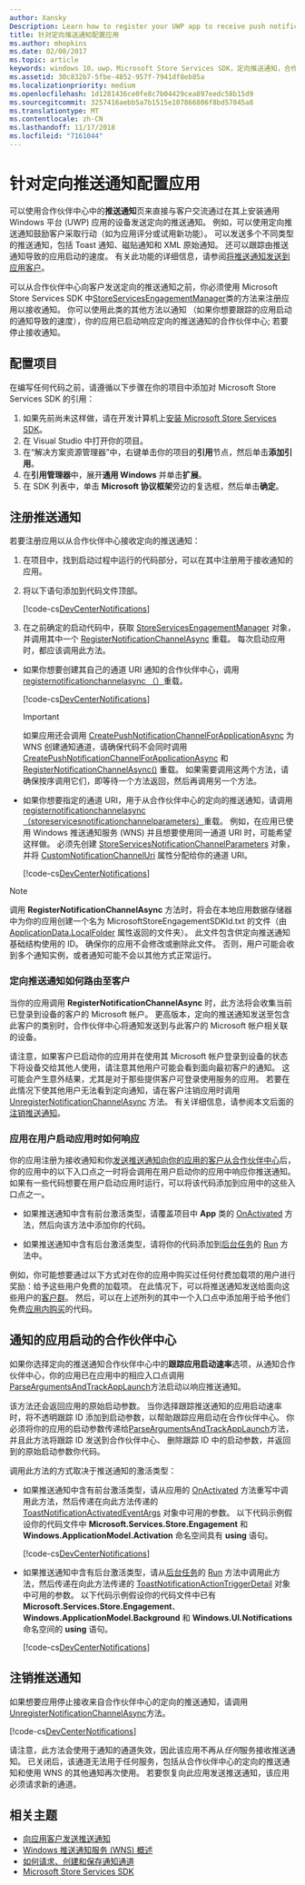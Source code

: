 ```yaml
---
author: Xansky
Description: Learn how to register your UWP app to receive push notifications that you send from Partner Center.
title: 针对定向推送通知配置应用
ms.author: mhopkins
ms.date: 02/08/2017
ms.topic: article
keywords: windows 10，uwp，Microsoft Store Services SDK，定向推送通知，合作伙伴中心
ms.assetid: 30c832b7-5fbe-4852-957f-7941df8eb85a
ms.localizationpriority: medium
ms.openlocfilehash: 1d1281436ce0fe8c7b04429cea897eedc58b15d9
ms.sourcegitcommit: 3257416aebb5a7b1515e107866806f8bd57845a8
ms.translationtype: MT
ms.contentlocale: zh-CN
ms.lasthandoff: 11/17/2018
ms.locfileid: "7161044"
---
```

# <a name="configure-your-app-for-targeted-push-notifications"></a>针对定向推送通知配置应用

可以使用合作伙伴中心中的**推送通知**页来直接与客户交流通过在其上安装通用 Windows 平台 (UWP) 应用的设备发送定向的推送通知。 例如，可以使用定向推送通知鼓励客户采取行动（如为应用评分或试用新功能）。 可以发送多个不同类型的推送通知，包括 Toast 通知、磁贴通知和 XML 原始通知。 还可以跟踪由推送通知导致的应用启动的速度。 有关此功能的详细信息，请参阅[将推送通知发送到应用客户](../publish/send-push-notifications-to-your-apps-customers.md)。

可以从合作伙伴中心向客户发送定向的推送通知之前，你必须使用 Microsoft Store Services SDK 中[StoreServicesEngagementManager](https://docs.microsoft.com/uwp/api/microsoft.services.store.engagement.storeservicesengagementmanager)类的方法来注册应用以接收通知。 你可以使用此类的其他方法以通知 （如果你想要跟踪的应用启动的通知导致的速度），你的应用已启动响应定向的推送通知的合作伙伴中心; 若要停止接收通知。

## <a name="configure-your-project"></a>配置项目

在编写任何代码之前，请遵循以下步骤在你的项目中添加对 Microsoft Store Services SDK 的引用：

1. 如果先前尚未这样做，请在开发计算机上[安装 Microsoft Store Services SDK](microsoft-store-services-sdk.md#install-the-sdk)。 
2. 在 Visual Studio 中打开你的项目。
3. 在“解决方案资源管理器”中，右键单击你的项目的**引用**节点，然后单击**添加引用**。
4. 在**引用管理器**中，展开**通用 Windows** 并单击**扩展**。
5. 在 SDK 列表中，单击 **Microsoft 协议框架**旁边的复选框，然后单击**确定**。

## <a name="register-for-push-notifications"></a>注册推送通知

若要注册应用以从合作伙伴中心接收定向的推送通知：

1. 在项目中，找到启动过程中运行的代码部分，可以在其中注册用于接收通知的应用。
2. 将以下语句添加到代码文件顶部。

    [!code-cs[DevCenterNotifications](./code/StoreSDKSamples/cs/DevCenterNotifications.cs#EngagementNamespace)]

3. 在之前确定的启动代码中，获取 [StoreServicesEngagementManager](https://docs.microsoft.com/uwp/api/microsoft.services.store.engagement.storeservicesengagementmanager) 对象，并调用其中一个 [RegisterNotificationChannelAsync](https://docs.microsoft.com/uwp/api/microsoft.services.store.engagement.storeservicesengagementmanager.registernotificationchannelasync) 重载。 每次启动应用时，都应该调用此方法。

  * 如果你想要创建其自己的通道 URI 通知的合作伙伴中心，调用[registernotificationchannelasync （）](https://docs.microsoft.com/uwp/api/microsoft.services.store.engagement.storeservicesengagementmanager.registernotificationchannelasync)重载。

      [!code-cs[DevCenterNotifications](./code/StoreSDKSamples/cs/DevCenterNotifications.cs#RegisterNotificationChannelAsync1)]
      > [!IMPORTANT]
      > 如果应用还会调用 [CreatePushNotificationChannelForApplicationAsync](https://docs.microsoft.com/uwp/api/windows.networking.pushnotifications.pushnotificationchannelmanager.createpushnotificationchannelforapplicationasync) 为 WNS 创建通知通道，请确保代码不会同时调用 [CreatePushNotificationChannelForApplicationAsync](https://docs.microsoft.com/uwp/api/windows.networking.pushnotifications.pushnotificationchannelmanager.createpushnotificationchannelforapplicationasync) 和 [RegisterNotificationChannelAsync()](https://docs.microsoft.com/uwp/api/microsoft.services.store.engagement.storeservicesengagementmanager.registernotificationchannelasync) 重载。 如果需要调用这两个方法，请确保按序调用它们，即等待一个方法返回，然后再调用另一个方法。

  * 如果你想要指定的通道 URI，用于从合作伙伴中心的定向的推送通知，请调用[registernotificationchannelasync （storeservicesnotificationchannelparameters）](https://docs.microsoft.com/uwp/api/microsoft.services.store.engagement.storeservicesengagementmanager.registernotificationchannelasync)重载。 例如，在应用已使用 Windows 推送通知服务 (WNS) 并且想要使用同一通道 URI 时，可能希望这样做。 必须先创建 [StoreServicesNotificationChannelParameters](https://docs.microsoft.com/uwp/api/microsoft.services.store.engagement.storeservicesnotificationchannelparameters) 对象，并将 [CustomNotificationChannelUri](https://docs.microsoft.com/uwp/api/microsoft.services.store.engagement.storeservicesnotificationchannelparameters.customnotificationchanneluri) 属性分配给你的通道 URI。

      [!code-cs[DevCenterNotifications](./code/StoreSDKSamples/cs/DevCenterNotifications.cs#RegisterNotificationChannelAsync2)]

> [!NOTE]
> 调用 **RegisterNotificationChannelAsync** 方法时，将会在本地应用数据存储器中为你的应用创建一个名为 MicrosoftStoreEngagementSDKId.txt 的文件（由 [ApplicationData.LocalFolder](https://docs.microsoft.com/uwp/api/Windows.Storage.ApplicationData.LocalFolder) 属性返回的文件夹）。 此文件包含供定向推送通知基础结构使用的 ID。 确保你的应用不会修改或删除此文件。 否则，用户可能会收到多个通知实例，或者通知可能不会以其他方式正常运行。

<span id="notification-customers" />

### <a name="how-targeted-push-notifications-are-routed-to-customers"></a>定向推送通知如何路由至客户

当你的应用调用 **RegisterNotificationChannelAsync** 时，此方法将会收集当前已登录到设备的客户的 Microsoft 帐户。 更高版本，定向的推送通知发送至包含此客户的类别时，合作伙伴中心将通知发送到与此客户的 Microsoft 帐户相关联的设备。

请注意，如果客户已启动你的应用并在使用其 Microsoft 帐户登录到设备的状态下将设备交给其他人使用，请注意其他用户可能会看到面向最初客户的通知。 这可能会产生意外结果，尤其是对于那些提供客户可登录使用服务的应用。 若要在此情况下使其他用户无法看到定向通知，请在客户注销应用时调用 [UnregisterNotificationChannelAsync](https://docs.microsoft.com/uwp/api/microsoft.services.store.engagement.storeservicesengagementmanager.unregisternotificationchannelasync) 方法。 有关详细信息，请参阅本文后面的[注销推送通知](#unregister)。

### <a name="how-your-app-responds-when-the-user-launches-your-app"></a>应用在用户启动应用时如何响应

你的应用注册为接收通知和你[发送推送通知向你的应用的客户从合作伙伴中心](../publish/send-push-notifications-to-your-apps-customers.md)后，你的应用中的以下入口点之一时将会调用在用户启动你的应用中响应你推送通知。 如果有一些代码想要在用户启动应用时运行，可以将该代码添加到应用中的这些入口点之一。

  * 如果推送通知中含有前台激活类型，请覆盖项目中 **App** 类的 [OnActivated](https://docs.microsoft.com/uwp/api/windows.ui.xaml.application.onactivated) 方法，然后向该方法中添加你的代码。

  * 如果推送通知中含有后台激活类型，请将你的代码添加到[后台任务](../launch-resume/support-your-app-with-background-tasks.md)的 [Run](https://docs.microsoft.com/uwp/api/windows.applicationmodel.background.ibackgroundtask.run) 方法中。

例如，你可能想要通过以下方式对在你的应用中购买过任何付费加载项的用户进行奖励：给予这些用户免费的加载项。 在此情况下，可以将推送通知发送给面向这些用户的[客户群](../publish/create-customer-segments.md)。 然后，可以在上述所列的其中一个入口点中添加用于给予他们免费[应用内购买](in-app-purchases-and-trials.md)的代码。

## <a name="notify-partner-center-of-your-app-launch"></a>通知的应用启动的合作伙伴中心

如果你选择定向的推送通知合作伙伴中心中的**跟踪应用启动速率**选项，从通知合作伙伴中心，你的应用已在应用中的相应入口点调用[ParseArgumentsAndTrackAppLaunch](https://docs.microsoft.com/uwp/api/microsoft.services.store.engagement.storeservicesengagementmanager.parseargumentsandtrackapplaunch)方法启动以响应推送通知。

该方法还会返回应用的原始启动参数。 当你选择跟踪推送通知的应用启动速率时，将不透明跟踪 ID 添加到启动参数，以帮助跟踪应用启动在合作伙伴中心。 你必须将你的应用的启动参数传递给[ParseArgumentsAndTrackAppLaunch](https://docs.microsoft.com/uwp/api/microsoft.services.store.engagement.storeservicesengagementmanager.parseargumentsandtrackapplaunch)方法，并且此方法将跟踪 ID 发送到合作伙伴中心、 删除跟踪 ID 中的启动参数，并返回到的原始启动参数你代码。

调用此方法的方式取决于推送通知的激活类型：

* 如果推送通知中含有前台激活类型，请从应用的 [OnActivated](https://docs.microsoft.com/uwp/api/windows.ui.xaml.application.onactivated) 方法重写中调用此方法，然后传递在向此方法传递的 [ToastNotificationActivatedEventArgs](https://docs.microsoft.com/uwp/api/Windows.ApplicationModel.Activation.ToastNotificationActivatedEventArgs) 对象中可用的参数。 以下代码示例假设你的代码文件中 **Microsoft.Services.Store.Engagement** 和 **Windows.ApplicationModel.Activation** 命名空间具有 **using** 语句。

  [!code-cs[DevCenterNotifications](./code/StoreSDKSamples/cs/App.xaml.cs#OnActivated)]

* 如果推送通知中含有后台激活类型，请从[后台任务](../launch-resume/support-your-app-with-background-tasks.md)的 [Run](https://docs.microsoft.com/uwp/api/windows.applicationmodel.background.ibackgroundtask.run) 方法中调用此方法，然后传递在向此方法传递的 [ToastNotificationActionTriggerDetail](https://docs.microsoft.com/uwp/api/Windows.UI.Notifications.ToastNotificationActionTriggerDetail) 对象中可用的参数。 以下代码示例假设你的代码文件中已有 **Microsoft.Services.Store.Engagement**、**Windows.ApplicationModel.Background** 和 **Windows.UI.Notifications** 命名空间的 **using** 语句。

  [!code-cs[DevCenterNotifications](./code/StoreSDKSamples/cs/DevCenterNotifications.cs#Run)]

<span id="unregister" />

## <a name="unregister-for-push-notifications"></a>注销推送通知

如果想要应用停止接收来自合作伙伴中心的定向的推送通知，请调用[UnregisterNotificationChannelAsync](https://docs.microsoft.com/uwp/api/microsoft.services.store.engagement.storeservicesengagementmanager.unregisternotificationchannelasync)方法。

[!code-cs[DevCenterNotifications](./code/StoreSDKSamples/cs/DevCenterNotifications.cs#UnregisterNotificationChannelAsync)]

请注意，此方法会使用于通知的通道失效，因此该应用不再从*任何*服务接收推送通知。 已关闭后，该通道无法用于任何服务，包括从合作伙伴中心的定向的推送通知和使用 WNS 的其他通知再次使用。 若要恢复向此应用发送推送通知，该应用必须请求新的通道。

## <a name="related-topics"></a>相关主题

* [向应用客户发送推送通知](../publish/send-push-notifications-to-your-apps-customers.md)
* [Windows 推送通知服务 (WNS) 概述](https://docs.microsoft.com/windows/uwp/design/shell/tiles-and-notifications/windows-push-notification-services--wns--overview)
* [如何请求、创建和保存通知通道](https://docs.microsoft.com/previous-versions/windows/apps/hh868221(v=win.10))
* [Microsoft Store Services SDK](https://docs.microsoft.com/windows/uwp/monetize/microsoft-store-services-sdk)
